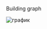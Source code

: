 Building graph

![график](https://user-images.githubusercontent.com/89045875/131822845-39325f34-6041-4d0c-b337-76255af2c298.png)
